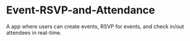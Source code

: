 # Event-RSVP-and-Attendance
A app where users can create events, RSVP for events, and check in/out attendees in real-time.
